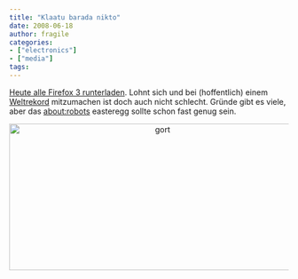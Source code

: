 ```yaml
---
title: "Klaatu barada nikto"
date: 2008-06-18
author: fragile
categories:
- ["electronics"]
- ["media"]
tags:
---
```

<a href="http://www.spreadfirefox.com/de/worldrecord" target="_blank">Heute alle Firefox 3 runterladen</a>. Lohnt sich und bei (hoffentlich) einem <a href="http://www.spreadfirefox.com/de/worldrecord" target="_blank">Weltrekord</a> mitzumachen ist doch auch nicht schlecht. Gründe gibt es viele, aber das <a href="about:robots" target="_blank">about:robots</a> easteregg sollte schon fast genug sein.
<p style="text-align: center"><img src="/blog/wp-content/uploads/2008/06/ff.png" alt="gort" align="left" height="264" width="537" /></p>